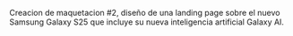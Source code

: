 
Creacion de maquetacion #2, diseño de una landing page 
sobre el nuevo Samsung Galaxy S25 que incluye su nueva inteligencia artificial Galaxy AI.
